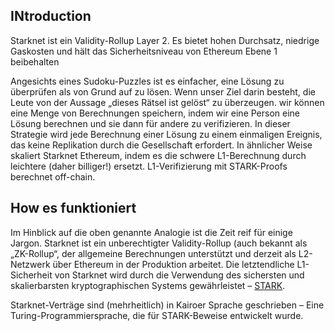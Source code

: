 ## I﻿Ntroduction

Starknet ist ein Validity-Rollup Layer 2. Es bietet hohen Durchsatz, niedrige Gaskosten und hält das Sicherheitsniveau von Ethereum Ebene 1 beibehalten

Angesichts eines Sudoku-Puzzles ist es einfacher, eine Lösung zu überprüfen als von Grund auf zu lösen. Wenn unser Ziel darin besteht, die Leute von der Aussage „dieses Rätsel ist gelöst“ zu überzeugen. wir können eine Menge von Berechnungen speichern, indem wir eine Person eine Lösung berechnen und sie dann für andere zu verifizieren. In dieser Strategie wird jede Berechnung einer Lösung zu einem einmaligen Ereignis, das keine Replikation durch die Gesellschaft erfordert. In ähnlicher Weise skaliert Starknet Ethereum, indem es die schwere L1-Berechnung durch leichtere (daher billiger!) ersetzt. L1-Verifizierung mit STARK-Proofs berechnet off-chain.

## H﻿ow es funktioniert

Im Hinblick auf die oben genannte Analogie ist die Zeit reif für einige Jargon. Starknet ist ein unberechtigter Validity-Rollup (auch bekannt als „ZK-Rollup“, der allgemeine Berechnungen unterstützt und derzeit als L2-Netzwerk über Ethereum in der Produktion arbeitet. Die letztendliche L1-Sicherheit von Starknet wird durch die Verwendung des sichersten und skalierbarsten kryptographischen Systems gewährleistet – [STARK](https://starkware.co/stark/).

Starknet-Verträge sind (mehrheitlich) in Kairoer Sprache geschrieben – Eine Turing-Programmiersprache, die für STARK-Beweise entwickelt wurde.